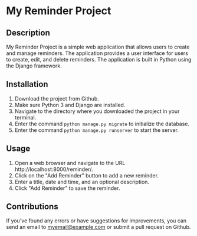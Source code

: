 # My Reminder Project

## Description
My Reminder Project is a simple web application that allows users to create and manage reminders. The application provides a user interface for users to create, edit, and delete reminders. The application is built in Python using the Django framework.

## Installation
1. Download the project from Github.
2. Make sure Python 3 and Django are installed.
3. Navigate to the directory where you downloaded the project in your terminal.
4. Enter the command `python manage.py migrate` to initialize the database.
5. Enter the command `python manage.py runserver` to start the server.

## Usage
1. Open a web browser and navigate to the URL http://localhost:8000/reminder/.
2. Click on the "Add Reminder" button to add a new reminder.
3. Enter a title, date and time, and an optional description.
4. Click "Add Reminder" to save the reminder.

## Contributions
If you've found any errors or have suggestions for improvements, you can send an email to myemail@example.com or submit a pull request on Github.
